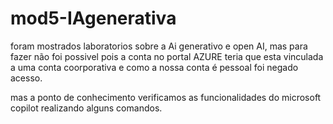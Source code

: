 # mod5-IAgenerativa
foram mostrados laboratorios sobre a Ai generativo e open AI, mas para fazer não foi possivel pois a conta no portal AZURE teria que esta vinculada a uma conta coorporativa e como a nossa conta é pessoal foi negado acesso. 

mas a ponto de conhecimento verificamos as funcionalidades do microsoft copilot realizando alguns comandos. 